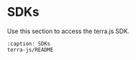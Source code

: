 # SDKs

Use this section to access the terra.js SDK.

```{toctree}
:caption: SDKs
terra-js/README
```
